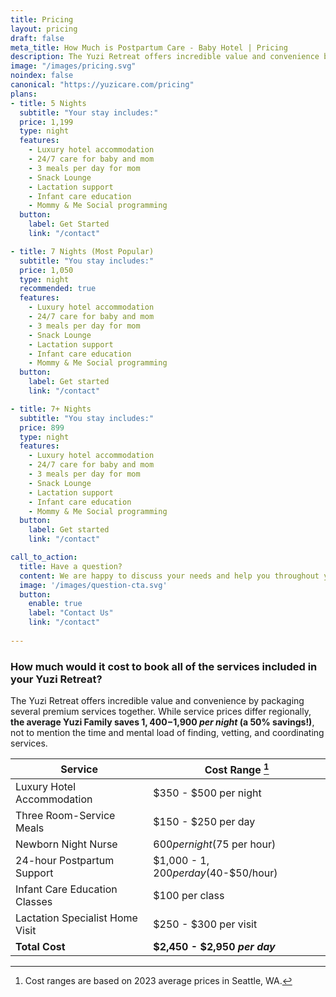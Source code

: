 ```yaml
---
title: Pricing
layout: pricing
draft: false
meta_title: How Much is Postpartum Care - Baby Hotel | Pricing
description: The Yuzi Retreat offers incredible value and convenience by packaging several premium services together. Contact our booking agents today!
image: "/images/pricing.svg"
noindex: false
canonical: "https://yuzicare.com/pricing"
plans:
- title: 5 Nights
  subtitle: "Your stay includes:"
  price: 1,199
  type: night
  features:
    - Luxury hotel accommodation
    - 24/7 care for baby and mom
    - 3 meals per day for mom
    - Snack Lounge
    - Lactation support 
    - Infant care education 
    - Mommy & Me Social programming
  button:
    label: Get Started
    link: "/contact"

- title: 7 Nights (Most Popular)
  subtitle: "You stay includes:"
  price: 1,050
  type: night
  recommended: true
  features:
    - Luxury hotel accommodation
    - 24/7 care for baby and mom
    - 3 meals per day for mom
    - Snack Lounge
    - Lactation support 
    - Infant care education
    - Mommy & Me Social programming
  button:
    label: Get started
    link: "/contact"

- title: 7+ Nights
  subtitle: "You stay includes:"
  price: 899
  type: night
  features:
    - Luxury hotel accommodation
    - 24/7 care for baby and mom
    - 3 meals per day for mom
    - Snack Lounge
    - Lactation support 
    - Infant care education
    - Mommy & Me Social programming
  button:
    label: Get started
    link: "/contact"

call_to_action:
  title: Have a question?
  content: We are happy to discuss your needs and help you throughout your postpartum journey.
  image: '/images/question-cta.svg'
  button:
    enable: true
    label: "Contact Us"
    link: "/contact"
    
---
```


### How much would it cost to book all of the services included in your Yuzi Retreat? 

The Yuzi Retreat offers incredible value and convenience by packaging several premium services together. While service prices differ regionally, **the average Yuzi Family saves $1,400-$1,900 *per night* (a 50% savings!)**, not to mention the time and mental load of finding, vetting, and coordinating services.

| Service                           | Cost Range [^1]                       |
|-----------------------------------|---------------------------------------|
| Luxury Hotel Accommodation        | $350 - $500 per night                 |
| Three Room-Service Meals          | $150 - $250 per day                   |
| Newborn Night Nurse               | $600 per night ($75 per hour)         |
| 24-hour Postpartum Support        | $1,000 - $1,200 per day ($40-$50/hour)|
| Infant Care Education Classes     | $100 per class                        |
| Lactation Specialist Home Visit   | $250 - $300 per visit                 |
| **Total Cost**                    | **$2,450 - $2,950 *per day***         |

[^1]: Cost ranges are based on 2023 average prices in Seattle, WA.
